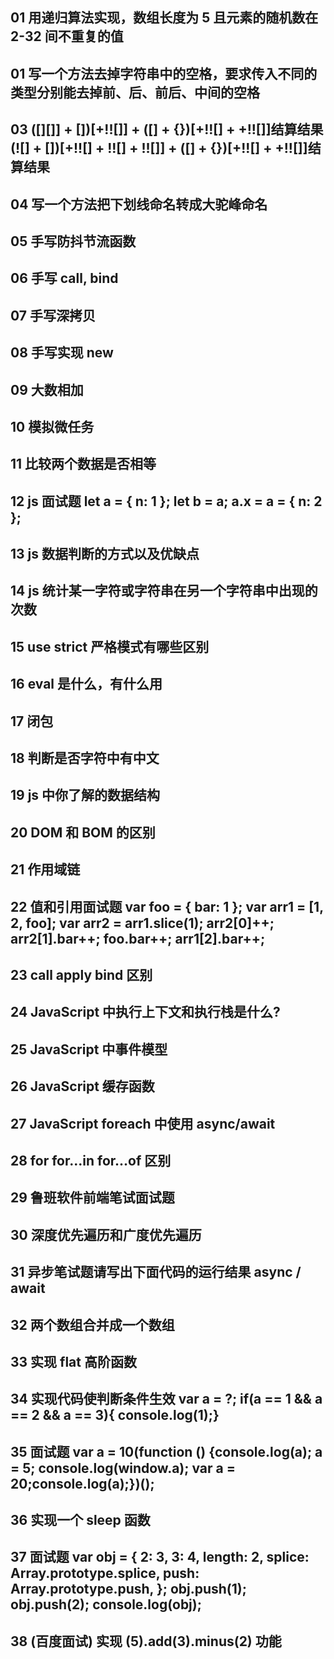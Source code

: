 ## 01 用递归算法实现，数组长度为 5 且元素的随机数在 2-32 间不重复的值

## 01 写一个方法去掉字符串中的空格，要求传入不同的类型分别能去掉前、后、前后、中间的空格

## 03 ([][]] + [])[+!![]] + ([] + {})[+!![] + +!![]]结算结果 (![] + [])[+!![] + !![] + !![]] + ([] + {})[+!![] + +!![]]结算结果

## 04 写一个方法把下划线命名转成大驼峰命名

## 05 手写防抖节流函数

## 06 手写 call, bind

## 07 手写深拷贝

## 08 手写实现 new

## 09 大数相加

## 10 模拟微任务

## 11 比较两个数据是否相等

## 12 js 面试题 let a = { n: 1 }; let b = a; a.x = a = { n: 2 };

## 13 js 数据判断的方式以及优缺点

## 14 js 统计某一字符或字符串在另一个字符串中出现的次数

## 15 use strict 严格模式有哪些区别

## 16 eval 是什么，有什么用

## 17 闭包

## 18 判断是否字符中有中文

## 19 js 中你了解的数据结构

## 20 DOM 和 BOM 的区别

## 21 作用域链

## 22 值和引用面试题 var foo = { bar: 1 }; var arr1 = [1, 2, foo]; var arr2 = arr1.slice(1); arr2[0]++; arr2[1].bar++; foo.bar++; arr1[2].bar++;

## 23 call apply bind 区别

## 24 JavaScript 中执行上下文和执行栈是什么?

## 25 JavaScript 中事件模型

## 26 JavaScript 缓存函数

## 27 JavaScript foreach 中使用 async/await

## 28 for for...in for...of 区别

## 29 鲁班软件前端笔试面试题

## 30 深度优先遍历和广度优先遍历

## 31 异步笔试题请写出下面代码的运行结果 async / await

## 32 两个数组合并成一个数组

## 33 实现 flat 高阶函数

## 34 实现代码使判断条件生效 var a = ?; if(a == 1 && a == 2 && a == 3){ console.log(1);}

## 35 面试题 var a = 10(function () {console.log(a); a = 5; console.log(window.a); var a = 20;console.log(a);})();

## 36 实现一个 sleep 函数

## 37 面试题 var obj = { 2: 3, 3: 4, length: 2, splice: Array.prototype.splice, push: Array.prototype.push, }; obj.push(1); obj.push(2); console.log(obj);

## 38 (百度面试) 实现 (5).add(3).minus(2) 功能
